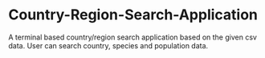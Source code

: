 # Country-Region-Search-Application

A terminal based country/region search application based on the given csv data. User can search country, species and population data. 
